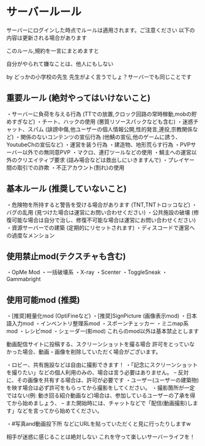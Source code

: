 # サーバールール

サーバーにログインした時点でルールは適用されます。ご注意ください
以下の内容は更新される場合があります


このルール,規約を一言にまとめますと

自分がやられて嫌なことは、他人にもしない

by どっかの小学校の先生
先生がよく言うでしょ？サーバーでも同じことです

## 重要ルール (絶対やってはいけないこと)

・サーバーに負荷を与える行為 (TTでの放置,クロック回路の常時稼動,mobの貯めすぎなど)
・チート、ハックの使用 (悪質リソースパックなども含む)
・迷惑チャット、スパム (誹謗中傷,他ユーザーの個人情報公開,性的発言,連投,宗教関係など)
・関係のないコンテンツの宣伝行為 (他鯖の宣伝,他のゲームに誘う、YoutubeChの宣伝など)
・運営を装う行為
・建造物、地形荒らす行為
・PVPサーバー以外での無同意PVP
・マクロ、連打ツールなどの使用
・鯖主への運営以外のクリエイティブ要求 (詰み場合などは救出しにいきますんで)
・プレイヤー間の取引での詐欺
・不正アカウント(割れ)の使用

## 基本ルール (推奨していないこと)

・危険物を所持すると警告を受ける場合があります (TNT,TNTトロッコなど)
・バグの乱用 (見つけた場合は運営にお問い合わせください)
・公共施設の破壊 (修復可能な場合は自分で治し、修復不可能な場合は運営にお問い合わせください)
・資源サーバーでの建築 (定期的にリセットされます)
・ディスコードで運営への過度なメンション

## 使用禁止mod(テクスチャも含む)

・OpMe Mod
・一括破壊系
・X-ray
・Scenter
・ToggleSneak
・Gammabright

## 使用可能mod (推奨)

・[推奨]軽量化mod (OptiFineなど)
・[推奨]SignPicture (画像表示mod)
・日本語入力mod
・インベントリ整理系mod
・スポーンチェッカー
・ミニmap系mod
・レシピmod
・シェーダー(影mod)
これらのmod以外は基本禁止とします

動画配信サイトに投稿する、スクリーンショットを撮る場合
許可をとっていなかった場合、動画・画像を削除していただく場合がございます。

・ロビー、共有施設などは自由に撮影できます！
・「記念にスクリーンショットを撮りたい」などの個人利用のみの、場合は言う必要はありません。
– 反対に、その画像を共有する場合は、許可が必要です
・ユーザー(ユーザーの建築物)を映す場合は必ず許可をもらってから撮影をしてください。
・撮影箇所が一定ではない(例: 動き回る紹介動画など)場合は、参加しているユーザーの了承を得てから始めましょう、
– また開始時には、チャットなどで「配信(動画撮影)します」などを言ってから始めてください。

・#写真and動画投下所 などにURLを貼っていただくと見に行ったりしますw

相手が迷惑に感じることは絶対しない
これを守って楽しいサーバーライフを！